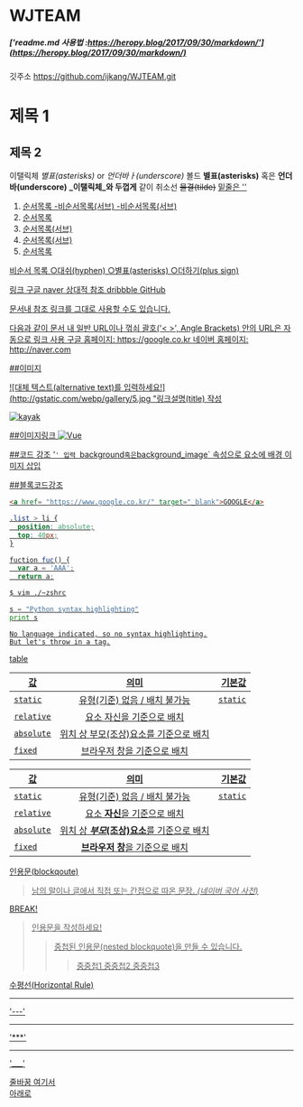 # WJTEAM

##### ['readme.md 사용법 :https://heropy.blog/2017/09/30/markdown/'](https://heropy.blog/2017/09/30/markdown/)

깃주소 https://github.com/ijkang/WJTEAM.git

제목 1 
======================
제목 2
----------------------

이탤릭체 *별표(asterisks)* or _언더바ㅏ(underscore)_
볼드 **별표(asterisks)** 혹은 __언더바(underscore)__
**_이탤릭체_와 두껍게** 같이
취소선 ~~물결(tilde)~~
<u>밑줄<u>은 '<u><u>'

1. 순서목록
  -비순서목록(서브)
  -비순서목록(서브)
2. 순서목록
  1. 순서목록(서브)
  2. 순서목록(서브)
3. 순서목록

비순서 목록
  ○대쉬(hyphen)
  ○별표(asterisks)
  ○더하기(plus sign)

링크
[구글](http://google.com)
[naver](http://naver.com "링크 설명(title)을 작성하세요.")
[상대적 참조](../users/login)
[dribbble][Dribbble link]
[GitHub][1]

문서내 [참조 링크]를 그대로 사용할 수도 있습니다.

다음과 같이 문서 내 일반 URL이나 꺾쇠 괄호('< >', Angle Brackets) 안의 URL은 자동으로 링크 사용
구글 홈페이지: https://google.co.kr
네이버 홈페이지: <http://naver.com>

[Dribbble link]: https://dribbble.com
[1]: https://github.com
[참조 링크]: https://naver.com "네이버로 이동합니다!"

##이미지

![대체 텍스트(alternative text)를 입력하세요!](http://gstatic.com/webp/gallery/5.jpg "링크설명(title) 작성

![kayak][logo]

[logo]: http://www.gstatic.com/webp/gallery/2.jpg "To go kayaking."

##이미지링크
[![Vue](/images/vue.png)](https://kr.vuejs.org/)

##코드 강조
'`' 입력
`background` 혹은 `background_image` 속성으로 요소에 배경 이미지 삽입


##블록코드강조
```html
<a href= "https://www.google.co.kr/" target="_blank">GOOGLE</a>
```

``` css
.list > li {
  position: absolute;
  top: 40px;
}
```

```javascript
fuction fuc() {
  var a = 'AAA';
  return a;
```

```bash
$ vim ./~zshrc
```

```python
s = "Python syntax highlighting"
print s
```

```
No language indicated, so no syntax highlighting.
But let's throw in a tag.
```

table

| 값 | 의미 | 기본값 |
|---|:---:|---:|
| `static` | 유형(기준) 없음 / 배치 불가능 | `static` |
| `relative` | 요소 자신을 기준으로 배치 |  |
| `absolute` | 위치 상 부모(조상)요소를 기준으로 배치 |  |
| `fixed` | 브라우저 창을 기준으로 배치 |  |

값 | 의미 | 기본값
---|:---:|---:
`static` | 유형(기준) 없음 / 배치 불가능 | `static`
`relative` | 요소 **자신**을 기준으로 배치 |
`absolute` | 위치 상 **_부모_(조상)요소**를 기준으로 배치 |
`fixed` | **브라우저 창**을 기준으로 배치 |

인용문(blockqoute)

> 남의 말이나 글에서 직접 또는 간접으로 따온 문장.
> _(네이버 국어 사전)_

BREAK!

> 인용문을 작성하세요!
>> 중첩된 인용문(nested blockquote)을 만들 수 있습니다.
>>> 중중첩1
>>> 중중첩2
>>> 중중첩3

수평선(Horizontal Rule)

---
'---'
***
'***'
___
'___'


줄바꿈
여기서<br>
아래로
